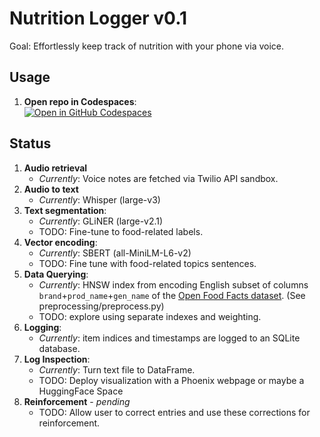 # Nutrition Logger v0.1
Goal: Effortlessly keep track of nutrition with your phone via voice.

## Usage
1. **Open repo in Codespaces**:\
[![Open in GitHub Codespaces](https://github.com/codespaces/badge.svg)](https://codespaces.new/HC-85/Nutrition-Logger)

## Status
1. **Audio retrieval**
   - _Currently_: Voice notes are fetched via Twilio API sandbox.
2. **Audio to text**
   - _Currently_: Whisper (large-v3)
3. **Text segmentation**:
   - _Currently_: GLiNER (large-v2.1)
   - TODO: Fine-tune to food-related labels.
4. **Vector encoding**:
   - _Currently_: SBERT (all-MiniLM-L6-v2)
   - TODO: Fine tune with food-related topics sentences.
5. **Data Querying**:
   - _Currently_: HNSW index from encoding English subset of columns `brand`+`prod_name`+`gen_name` of the [Open Food Facts dataset](https://huggingface.co/datasets/HC-85/open-food-facts/viewer/reduced).
   (See preprocessing/preprocess.py)
   - TODO: explore using separate indexes and weighting.
6. **Logging**:
   - _Currently_: item indices and timestamps are logged to an SQLite database.
7. **Log Inspection**:
   - _Currently_: Turn text file to DataFrame.
   - TODO: Deploy visualization with a Phoenix webpage or maybe a HuggingFace Space
8. **Reinforcement** - *pending*
   - TODO: Allow user to correct entries and use these corrections for reinforcement.
